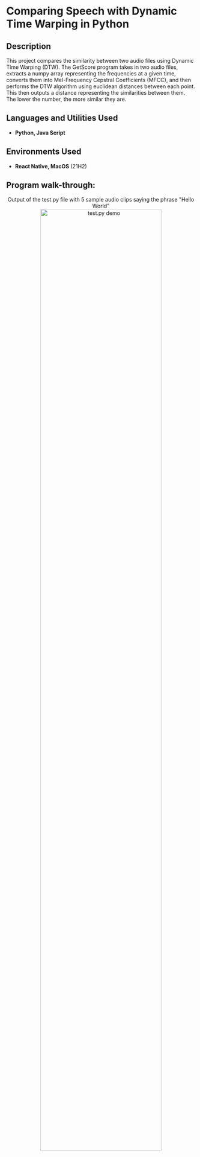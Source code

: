 <h1>Comparing Speech with Dynamic Time Warping in Python</h1>

<h2>Description</h2>
This project compares the similarity between two audio files using Dynamic Time Warping (DTW). The GetScore program takes in two audio files, extracts a numpy array representing the frequencies at a given time, converts them into Mel-Frequency Cepstral Coefficients (MFCC), and then performs the DTW algorithm using euclidean distances between each point. This then outputs a distance representing the similarities between them. The lower the number, the more similar they are.
<br />


<h2>Languages and Utilities Used</h2>

- <b>Python, Java Script</b> 

<h2>Environments Used </h2>

- <b>React Native, MacOS</b> (21H2)

<h2>Program walk-through:</h2>

<p align="center">
Output of the test.py file with 5 sample audio clips saying the phrase "Hello World"<br/>
<img src="https://imgur.com/a/sfqjnmI" height="80%" width="80%" alt="test.py demo"/>
<br />
</p>

<!--
 ```diff
- text in red
+ text in green
! text in orange
# text in gray
@@ text in purple (and bold)@@
```
--!>
